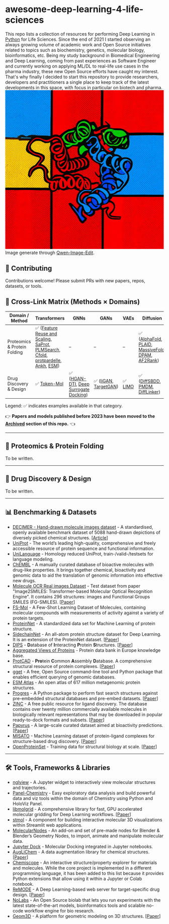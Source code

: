 # awesome-deep-learning-4-life-sciences
This repo lists a collection of resources for performing Deep Learning in [Python](https://www.python.org) for Life Sciences. Since the end of 2021 I started observing an always growing volume of academic work and Open Source initiatives related to topics such as biochemistry, genetics, molecular biology, bioinformatics, etc. Being my study background in Biomedical Engineering and Deep Learning, coming from past experiences as Software Engineer and currently working on applying ML/DL to real-life use cases in the pharma industry, these new Open Source efforts have caught my interest. That's why finally I decided to start this repository to provide researchers, developers and practitioners a single place to keep track of the latest developments in this space, with focus in particular on biotech and pharma.  
![Splash Image](https://github.com/virtualramblas/awesome-deep-learning-4-life-sciences/blob/main/images/new_splash_image.webp)  
Image generate through [Qwen-Image-Edit](https://huggingface.co/Qwen/Qwen-Image-Edit).  
  
## 🤝 Contributing
Contributions welcome! Please submit PRs with new papers, repos, datasets, or tools.  
  
## :card_index: Cross-Link Matrix (Methods × Domains)

| Domain / Method          | Transformers | GNNs | GANs | VAEs | Diffusion | Other |
|---------------------------|--------------|------|------|------|-------------------|-------|
| Proteomics & Protein Folding | ✅ ([Feature Reuse and Scaling](https://github.com/microsoft/protein-transfer), [SaProt](https://github.com/westlake-repl/SaProt), [PLMSearch](https://github.com/maovshao/PLMSearch/tree/main), [Cfold](https://github.com/patrickbryant1/Cfold), [protpardelle](https://github.com/ProteinDesignLab/protpardelle), [Ankh](https://github.com/agemagician/Ankh), [ESM](https://github.com/facebookresearch/esm)) | – | – | – | ✅ ([AlphaFold](https://github.com/deepmind/alphafold), [PLAID](https://github.com/amyxlu/plaid), [MassiveFold](https://github.com/GBLille/MassiveFold), [DPAM](https://github.com/CongLabCode/DPAM), [AF2Rank](https://github.com/jproney/AF2Rank)) | - |
| Drug Discovery & Design    | ✅ [Token-Mol](https://github.com/jkwang93/Token-Mol) | ✅ ([HGAN-DTI](https://github.com/Zora-LM/HGAN-DTI), [Deep Surrogate Docking](https://github.com/ryienh/graph-dock)) | ✅ ([liGAN](https://github.com/mattragoza/liGAN), [TargetGAN](https://github.com/viko-3/TargetGAN)) | ✅ [LIMO](https://github.com/Rose-STL-Lab/LIMO) | ✅ ([DiffSBDD](https://github.com/arneschneuing/DiffSBDD), [PMDM](https://github.com/Layne-Huang/PMDM/tree/main), [DiffLinker](https://github.com/igashov/difflinker)) | ✅ ([SMILES-RNN](https://github.com/MorganCThomas/SMILES-RNN), [PIGNet](https://github.com/ACE-KAIST/PIGNet)) |

Legend: ✅ indicates examples available in that category.  

:point_right: **Papers and models published before 2023 have been moved to the [Archived](docs/Archived.md) section of this repo.** :point_left:    

---

## :microscope: Proteomics & Protein Folding
To be written.  

---

## :pill: Drug Discovery & Design
To be written.  

---

## :bar_chart: Benchmarking & Datasets
* [DECIMER - Hand-drawn molecule images dataset](https://zenodo.org/record/6456306#.YravvC8w1QI) - A standardised, openly available benchmark dataset of 5088 hand-drawn depictions of diversely picked chemical structures. [[Article](https://jcheminf.biomedcentral.com/articles/10.1186/s13321-022-00620-9)]  
* [UniProt](https://www.uniprot.org/) - The world’s leading high-quality, comprehensive and freely accessible resource of protein sequence and functional information.  
* [UniLanguage](https://github.com/alrojo/UniLanguage) - Homology reduced UniProt, train-/valid-/testsets for language modeling.  
* [ChEMBL](https://www.ebi.ac.uk/chembl/) - A manually curated database of bioactive molecules with drug-like properties. It brings together chemical, bioactivity and genomic data to aid the translation of genomic information into effective new drugs.  
* [Molecule OCR Real images Dataset](https://zenodo.org/record/5356500#.YrdYxi8w1QI) - Test dataset from paper "Image2SMILES: Transformer-based Molecular Optical Recognition Engine". It contains 296 structures: images and Functional Groups SMILES (FG-SMILES).  [[Paper](https://chemistry-europe.onlinelibrary.wiley.com/doi/pdfdirect/10.1002/cmtd.202100069)]
* [FS-Mol](https://github.com/microsoft/FS-Mol) - A Few-Shot Learning Dataset of Molecules, containing molecular compounds with measurements of activity against a variety of protein targets. 
* [ProteinNet](https://github.com/aqlaboratory/proteinnet) - A standardized data set for Machine Learning of protein structure.  
* [SidechainNet](https://github.com/jonathanking/sidechainnet) - An all-atom protein structure dataset for Deep Learning. It is an extension of the ProteinNet dataset. [[Paper](https://arxiv.org/pdf/2010.08162v2.pdf)]  
* [DIPS](https://github.com/drorlab/DIPS) - **D**atabase of **I**nteracting **P**rotein **S**tructures. [[Paper](https://arxiv.org/abs/1807.01297)]  
* [Aggregated Views of Proteins](https://www.ebi.ac.uk/pdbe/pdbe-kb/proteins/P38129/structures) - Protein data bank in Europe knowledge base.  
* [ProtCAD](http://dunbrack2.fccc.edu/protcad/) - **Pro**tein  **C**ommon **A**ssembly **D**atabase. A comprehensive structural resource of protein complexes. [[Paper](https://www.biorxiv.org/content/10.1101/2022.08.15.503938v1)]  
* [gget](https://github.com/pachterlab/gget) - A free, Open Source command-line tool and Python package that enables efficient querying of genomic databases.  
* [ESM Atlas](https://esmatlas.com) - An open atlas of 617 million metagenomic protein structures.  
* [Progres](https://github.com/jgreener64/progres) - A Python package to perform fast search structures against pre-embedded structural databases and pre-embed datasets. [[Paper](https://www.biorxiv.org/content/10.1101/2022.11.28.518224v1)]  
* [ZINC](https://zinc15.docking.org/) - A free public resource for ligand discovery. The database contains over twenty million commercially available molecules in biologically relevant representations that may be downloaded in popular ready-to-dock formats and subsets. [[Paper](https://pubs.acs.org/doi/10.1021/ci3001277)]  
* [Papyrus](https://github.com/CDDLeiden/Papyrus-scripts) - A large-scale curated dataset aimed at bioactivity predictions. [[Paper](https://jcheminf.biomedcentral.com/articles/10.1186/s13321-022-00672-x)]  
* [MISATO](https://github.com/t7morgen/misato-dataset/) - Machine Learning dataset of protein-ligand complexes for structure-based drug discovery. [[Paper](https://www.biorxiv.org/content/10.1101/2023.05.24.542082v2)]
* [OpenProteinSet](https://registry.opendata.aws/openfold/) - Training data for structural biology at scale. [[Paper](https://arxiv.org/abs/2308.05326)]  

---

## :hammer_and_wrench: Tools, Frameworks & Libraries
* [nglview](https://github.com/nglviewer/nglview) - A Jupyter widget to interactively view molecular structures and trajectories.  
* [Panel-Chemistry](https://github.com/marcskovmadsen/panel-chemistry) - Easy exploratory data analysis and build powerful data and viz tools within the domain of Chemistry using Python and HoloViz Panel.  
* [libmolgrid](https://github.com/gnina/libmolgrid) - A comprehensive library for fast, GPU accelerated molecular gridding for Deep Learning workflows. [[Paper](https://arxiv.org/pdf/1912.04822.pdf)]  
* [stmol](https://github.com/napoles-uach/stmol) - A component for building interactive molecular 3D visualizations within Streamlit web applications.  
* [MolecularNodes](https://github.com/BradyAJohnston/MolecularNodes) - An add-on and set of pre-made nodes for Blender & Blender’s Geometry Nodes, to import, animate and manipulate molecular data.  
* [Jupyter Dock](https://github.com/AngelRuizMoreno/Jupyter_Dock) - Molecular Docking integrated in Jupyter notebooks.  
* [AugLiChem](https://github.com/BaratiLab/AugLiChem) - A data augmentation library for chemical structures. [[Paper](https://arxiv.org/abs/2111.15112)]  
* [Chemiscope](https://github.com/lab-cosmo/chemiscope) - An interactive structure/property explorer for materials and molecules. While the core project is implemented in a different programming language, it has been added to this list because it provides Python extensions that allow using it within a Jupyter or Colab notebook.  
* [ReMODE](https://github.com/micahwang/ReMode/tree/master) - A Deep Learning-based web server for target-specific drug design. [[Paper](https://jcheminf.biomedcentral.com/articles/10.1186/s13321-022-00665-w)]
* [NoLabs](https://github.com/BasedLabs/NoLabs) - An Open Source biolab that lets you run experiments with the latest state-of-the-art models, bioinformatics tools and scalable no-code workflow engine for bio research.
* [Geom3D](https://github.com/chao1224/Geom3D) - A platform for geometric modeling on 3D structures. [[Paper](https://openreview.net/forum?id=ygXSNrIU1p)]    